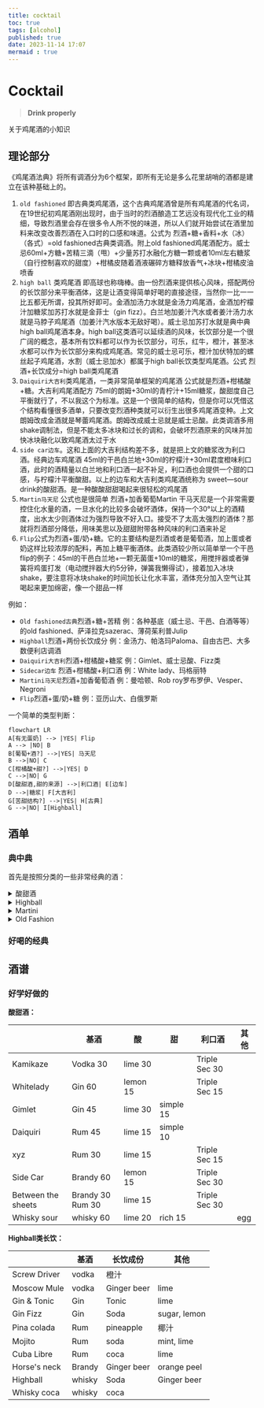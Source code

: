 ```yaml
---
title: cocktail
toc: true
tags: [alcohol]
published: true
date: 2023-11-14 17:07 
mermaid : true
---
```

# Cocktail
> **Drink properly**

关于鸡尾酒的小知识
## 理论部分
《鸡尾酒法典》将所有调酒分为6个框架，即所有无论是多么花里胡哨的酒都是建立在该种基础上的。
1. `old fashioned` 即古典类鸡尾酒，这个古典鸡尾酒曾是所有鸡尾酒的代名词，在19世纪初鸡尾酒刚出现时，由于当时的烈酒酿造工艺远没有现代化工业的精细，导致烈酒里会存在很多令人所不悦的味道，所以人们就开始尝试在酒里加料来改变改善烈酒在入口时的口感和味道。公式为 烈酒+糖+香料+水（冰）（各式）=old fashioned古典类调酒。附上old fashioned鸡尾酒配方。威士忌60ml+方糖+苦精三滴（甩）+少量苏打水融化方糖一颗或者10ml左右糖浆（自行控制喜欢的甜度）+柑橘皮随着酒液碾碎方糖释放香气+冰块+柑橘皮油喷香
2. `high ball`
类鸡尾酒 即高球也称嗨棒。由一份烈酒来提供核心风味，搭配两份的长饮部分来平衡酒体，这是让酒变得简单好喝的直接途径，当然你一比一一比五都无所谓，投其所好即可。金酒加汤力水就是金汤力鸡尾酒，金酒加柠檬汁加糖浆加苏打水就是金菲士（gin fizz）。白兰地加姜汁汽水或者姜汁汤力水就是马脖子鸡尾酒（加姜汁汽水版本无敌好喝）。威士忌加苏打水就是典中典high ball鸡尾酒本身。high ball这类酒可以延续酒的风味，长饮部分是一个很广阔的概念，基本所有饮料都可以作为长饮部分，可乐，红牛，橙汁，甚至冰水都可以作为长饮部分来构成鸡尾酒。常见的威士忌可乐，橙汁加伏特加的螺丝起子鸡尾酒，水割（威士忌加水）都属于high ball长饮类型鸡尾酒。公式 烈酒+长饮成分=high ball类鸡尾酒
3. `Daiquiri大吉利`类鸡尾酒，一类非常简单框架的鸡尾酒 公式就是烈酒+柑橘酸+糖。大吉利鸡尾酒配方 75ml的朗姆+30ml的青柠汁+15ml糖浆，酸甜度自己平衡就行了，不以我这个为标准。这是一个很简单的结构，但是你可以凭借这个结构看懂很多酒单，只要改变烈酒种类就可以衍生出很多鸡尾酒变种。上文朗姆改成金酒就是琴蕾鸡尾酒。朗姆改成威士忌就是威士忌酸。此类调酒多用shake调制法，但是不能太多冰块和过长的调和，会破坏烈酒原来的风味并加快冰块融化以致鸡尾酒太过于水
4. `side car边车`。这和上面的大吉利结构差不多，就是把上文的糖浆改为利口酒。经典边车鸡尾酒 45ml的干邑白兰地+30ml的柠檬汁+30ml君度橙味利口酒，此时的酒精量以白兰地和利口酒一起不补足，利口酒也会提供一个甜的口感，与柠檬汁平衡酸甜。以上的边车和大吉利类鸡尾酒统称为 sweet—sour drink的酸甜酒。是一种酸酸甜甜喝起来很轻松的鸡尾酒
5. `Martin马天尼` 公式也是很简单 烈酒+加香葡萄Martin 干马天尼是一个非常需要控住化水量的酒，一旦水化的比较多会破坏酒体，保持一个30°以上的酒精度，出水太少则酒体过为强烈导致不好入口。接受不了太高太强烈的酒体？那就将烈酒部分降低，用味美思以及甜甜附带各种风味的利口酒来补足
6. `Flip`公式为烈酒+蛋/奶+糖。它的主要结构是烈酒或者是葡萄酒，加上蛋或者奶这样比较浓厚的配料，再加上糖平衡酒体。此类酒较少所以简单举一个干邑flip的例子：45ml的干邑白兰地+一颗无菌蛋+10ml的糖浆，用搅拌器或者弹簧将鸡蛋打发（电动搅拌器大约5分钟，弹簧我懒得试），接着加入冰块shake，要注意将冰块shake的时间加长让化水丰富，酒体充分加入空气让其喝起来更加绵密，像一个甜品一样

例如：
- `Old fashioned古典`烈酒+糖+苦精 例：各种基底（威士忌、干邑、白酒等等）的old fashioned、萨泽拉克sazerac、薄荷茱利普Julip
- `Highball`烈酒+两份长饮成分 例：金汤力、帕洛玛Paloma、自由古巴、大多数便利店调酒
- `Daiquiri大吉利`烈酒+柑橘酸+糖浆 例：Gimlet、威士忌酸、Fizz类
- `Sidecar边车` 烈酒+柑橘酸+利口酒 例：White lady、玛格丽特
- `Martini马天尼`烈酒+加香葡萄酒 例：曼哈顿、Rob roy罗布罗伊、Vesper、Negroni
- `Flip`烈酒+蛋/奶+糖 例：亚历山大、白俄罗斯

一个简单的类型判断：

```mermaid
flowchart LR
A[有无蛋奶] --> |YES| Flip
A --> |NO| B
B[葡萄+酒?] -->|YES| 马天尼
B -->|NO| C
C[柑橘酸+甜?] -->|YES| D
C -->|NO| G
D[酸甜酒,甜的来源] -->|利口酒| E[边车]
D -->|糖浆| F[大吉利]
G[苦甜结构?] -->|YES| H[古典]
G -->|NO| I[Highball]
```
## 酒单

### 典中典
首先是按照分类的一些非常经典的酒：
<details><summary>酸甜酒</summary>

- Whitelady
- Gimlet
- Daiquiri
- xyz
- 神风特工队
- 大都会
- Side Car
- Between sheets
- Margaret
- Whiskey Sour
</details>

<details><summary>Highball</summary>

- Gin & Tonic
- Gin Fizz
- Cuba libre 自由古巴
- Mojito
- Bloody Mary 血腥玛丽
- Screw Driver
- Horse's neck
- El Diablo
- Whiskey Highball
</details>

<details><summary>Martini</summary>

- Martini
- Negroni
- Manhattan
- Vesper
</details>

<details><summary>Old Fashion</summary>
    
- Old Fashioned
- Old pal
- 老广场
- 萨泽拉克
</details>

### 好喝的经典

## 酒谱

### 好学好做的

**酸甜酒：**

|                    | 基酒             | 酸       | 甜        | 利口酒        | 其他 |
| ------------------ | ---------------- | -------- | --------- | ------------- | ---- |
| Kamikaze           | Vodka 30         | lime 30  |           | Triple Sec 30 |      |
| Whitelady          | Gin 60           | lemon 15 |           | Triple Sec 15 |      |
| Gimlet             | Gin 45           | lime 30  | simple 15 |               |      |
| Daiquiri           | Rum 45           | lime 15  | simple 10 |               |      |
| xyz                | Rum 30           | lime 15  |           | Triple Sec 15 |      |
| Side Car           | Brandy 60        | lemon 15 |           | Triple Sec 30 |      |
| Between the sheets | Brandy 30 Rum 30 | lime 15  |           | Triple Sec 30 |      |
| Whisky sour        | whisky 60        | lime 20  | rich 15   |               | egg  |

**Highball类长饮：**

|              | 基酒   | 长饮成份    | 其他         |
| ------------ | ------ | ----------- | ------------ |
| Screw Driver | vodka  | 橙汁        |              |
| Moscow Mule  | vodka  | Ginger beer | lime         |
| Gin & Tonic  | Gin    | Tonic       | lime         |
| Gin Fizz     | Gin    | Soda        | sugar, lemon |
| Pina colada  | Rum    | pineapple   | 椰汁         |
| Mojito       | Rum    | soda        | mint, lime   |
| Cuba Libre   | Rum    | coca        | lime         |
| Horse's neck | Brandy | Ginger beer | orange peel  |
| Highball     | whisky | Soda        | Ginger beer  |
| Whisky coca  | whisky | coca        |              |





